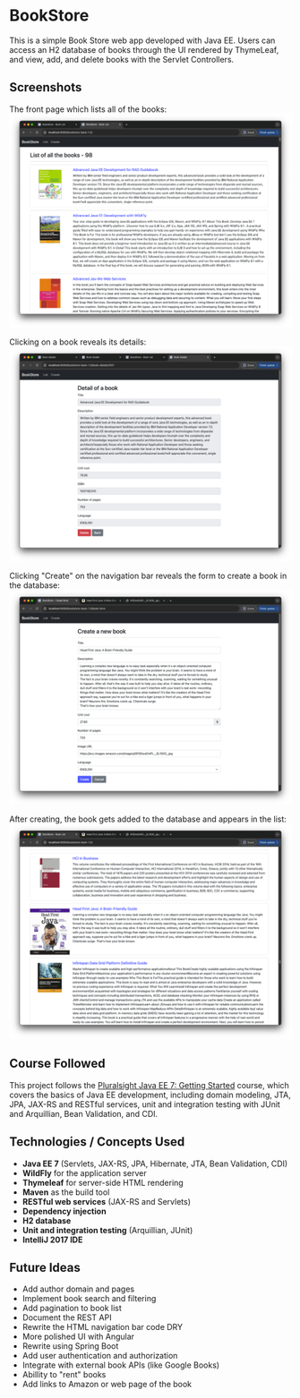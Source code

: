 # BookStore

This is a simple Book Store web app developed with Java EE. Users can access an H2 database of books through the UI rendered by ThymeLeaf, and view, add, and delete books with the Servlet Controllers.

## Screenshots
The front page which lists all of the books:
![Book list](screenshots/list-of-books.png)

Clicking on a book reveals its details:
![Book details](screenshots/details-of-book.png)

Clicking "Create" on the navigation bar reveals the form to create a book in the database:
![Book form](screenshots/create-book-form.png)

After creating, the book gets added to the database and appears in the list:
![Book creation](screenshots/result-of-creating-book.png)

## Course Followed
This project follows the [Pluralsight Java EE 7: Getting Started](https://app.pluralsight.com/library/courses/java-ee-getting-started/table-of-contents) course, which covers the basics of Java EE development, including domain modeling, JTA, JPA, JAX-RS and RESTful services, unit and integration testing with JUnit and Arquillian, Bean Validation, and CDI.


## Technologies / Concepts Used
- **Java EE 7** (Servlets, JAX-RS, JPA, Hibernate, JTA, Bean Validation, CDI)
- **WildFly** for the application server
- **Thymeleaf** for server-side HTML rendering
- **Maven** as the build tool
- **RESTful web services** (JAX-RS and Servlets)
- **Dependency injection**
- **H2 database**
- **Unit and integration testing** (Arquillian, JUnit)
- **IntelliJ 2017 IDE**

## Future Ideas
- Add author domain and pages
- Implement book search and filtering
- Add pagination to book list
- Document the REST API
- Rewrite the HTML navigation bar code DRY
- More polished UI with Angular
- Rewrite using Spring Boot
- Add user authentication and authorization
- Integrate with external book APIs (like Google Books)
- Abillity to "rent" books
- Add links to Amazon or web page of the book
